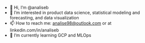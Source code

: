 - 👋 Hi, I’m @analiseb
- 👀 I’m interested in product data science, statistical modeling and forecasting, and data visualization
- 📫 How to reach me: analise98@outlook.com or at linkedin.com/in/analiseb
 - 🌱 I’m currently learning GCP and MLOps


<!---
analiseb/analiseb is a ✨ special ✨ repository because its `README.md` (this file) appears on your GitHub profile.
You can click the Preview link to take a look at your changes.
--->
